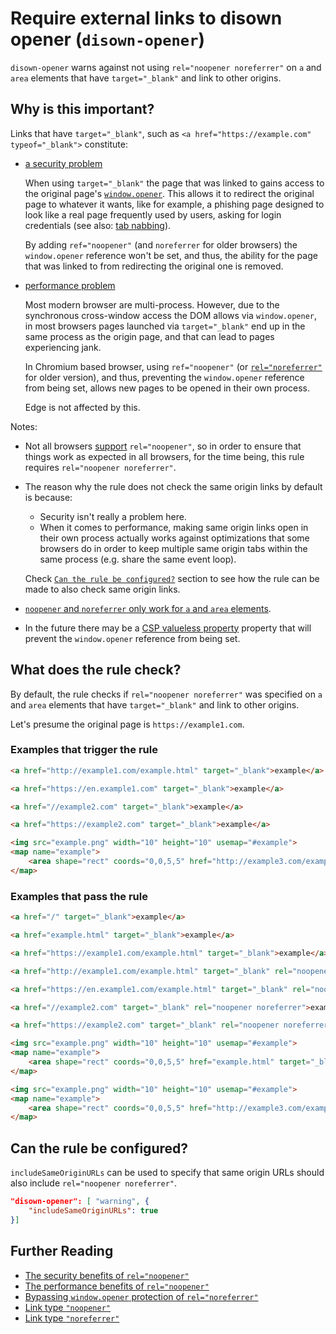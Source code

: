 # Require external links to disown opener (`disown-opener`)

`disown-opener` warns against not using `rel="noopener noreferrer"`
on `a` and `area` elements that have `target="_blank"` and link to
other origins.

## Why is this important?

Links that have `target="_blank"`, such as
`<a href="https://example.com" typeof="_blank">` constitute:

* [a security problem](https://mathiasbynens.github.io/rel-noopener/)

  When using `target="_blank"` the page that was linked to gains access
  to the original page's [`window.opener`](https://developer.mozilla.org/en-US/docs/Web/API/Window/opener).
  This allows it to redirect the original page to whatever it wants,
  like for example, a phishing page designed to look like a real page
  frequently used by users, asking for login credentials (see also: [tab
  nabbing](http://www.azarask.in/blog/post/a-new-type-of-phishing-attack/)).

  By adding `ref="noopener"` (and `noreferrer` for older browsers)
  the `window.opener` reference won't be set, and thus, the ability
  for the page that was linked to from redirecting the original one
  is removed.

* [performance problem](https://jakearchibald.com/2016/performance-benefits-of-rel-noopener/)

  Most modern browser are multi-process. However, due to the
  synchronous cross-window access the DOM allows via `window.opener`,
  in most browsers pages launched via `target="_blank"` end up in the
  same process as the origin page, and that can lead to pages
  experiencing jank.

  In Chromium based browser, using `ref="noopener"` (or
  [`rel="noreferrer"`](https://blog.chromium.org/2009/12/links-that-open-in-new-processes.html)
  for older version), and thus, preventing the `window.opener` reference
  from being set, allows new pages to be opened in their own process.

  Edge is not affected by this.

Notes:

* Not all browsers [support](http://caniuse.com/#feat=rel-noopener)
  `rel="noopener"`, so in order to ensure that things work as expected
  in all browsers, for the time being, this rule requires
  `rel="noopener noreferrer"`.

* The reason why the rule does not check the same origin links by
  default is because:

  * Security isn't really a problem here.
  * When it comes to performance, making same origin links open in
    their own process actually works against optimizations that some
    browsers do in order to keep multiple same origin tabs within
    the same process (e.g. share the same event loop).

  Check [`Can the rule be configured?`](#can-the-rule-be-configured)
  section to see how the rule can be made to also check same origin
  links.

* [`noopener` and `noreferrer` only work for `a` and `area` elements](https://html5sec.org/#143).

* In the future there may be a [CSP valueless
  property](https://github.com/w3c/webappsec/issues/139) property that
  will prevent the `window.opener` reference from being set.

## What does the rule check?

By default, the rule checks if `rel="noopener noreferrer"` was specified
on `a` and `area` elements that have `target="_blank"` and link to other
origins.

Let's presume the original page is `https://example1.com`.

### Examples that **trigger** the rule

```html
<a href="http://example1.com/example.html" target="_blank">example</a>
```

```html
<a href="https://en.example1.com" target="_blank">example</a>
```

```html
<a href="//example2.com" target="_blank">example</a>
```

```html
<a href="https://example2.com" target="_blank">example</a>
```

```html
<img src="example.png" width="10" height="10" usemap="#example">
<map name="example">
    <area shape="rect" coords="0,0,5,5" href="http://example3.com/example.html" target="_blank">
</map>
```

### Examples that **pass** the rule

```html
<a href="/" target="_blank">example</a>
```

```html
<a href="example.html" target="_blank">example</a>
```

```html
<a href="https://example1.com/example.html" target="_blank">example</a>
```

```html
<a href="http://example1.com/example.html" target="_blank" rel="noopener noreferrer">example</a>
```

```html
<a href="https://en.example1.com/example.html" target="_blank" rel="noopener noreferrer">example</a>
```

```html
<a href="//example2.com" target="_blank" rel="noopener noreferrer">example</a>
```

```html
<a href="https://example2.com" target="_blank" rel="noopener noreferrer">example</a>
```

```html
<img src="example.png" width="10" height="10" usemap="#example">
<map name="example">
    <area shape="rect" coords="0,0,5,5" href="example.html" target="_blank">
</map>
```

```html
<img src="example.png" width="10" height="10" usemap="#example">
<map name="example">
    <area shape="rect" coords="0,0,5,5" href="http://example3.com/example.html" target="_blank" rel="noopener noreferrer">
</map>
```

## Can the rule be configured?

`includeSameOriginURLs` can be used to specify that same origin URLs
should also include `rel="noopener noreferrer"`.

```json
"disown-opener": [ "warning", {
    "includeSameOriginURLs": true
}]
```

## Further Reading

* [The security benefits of `rel="noopener"`](https://mathiasbynens.github.io/rel-noopener/)
* [The performance benefits of `rel="noopener"`](https://jakearchibald.com/2016/performance-benefits-of-rel-noopener/)
* [Bypassing `window.opener` protection of `rel="noreferrer"`](https://html5sec.org/#143)
* [Link type `"noopener"`](https://html.spec.whatwg.org/#link-type-noopener)
* [Link type `"noreferrer"`](https://html.spec.whatwg.org/#link-type-noreferrer)
